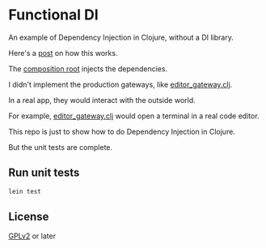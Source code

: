 # Functional DI

An example of Dependency Injection in Clojure, without a DI library.

Here's a [post](https://ryankienstra.com/dependency-injection-in-clojure) on how this works.

The [composition root](src/functional_di/composition_root.clj) injects the dependencies.

I didn't implement the production gateways, like [editor_gateway.clj](src/functional_di/gateway/editor_gateway.clj).

In a real app, they would interact with the outside world.

For example, [editor_gateway.clj](src/functional_di/gateway/editor_gateway.clj) would open a terminal in a real code editor.

This repo is just to show how to do Dependency Injection in Clojure.

But the unit tests are complete.

## Run unit tests

```sh
lein test
```

## License

[GPLv2](https://github.com/kienstra/data-store/blob/develop/LICENSE) or later
